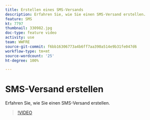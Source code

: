 ```yaml
---
title: Erstellen eines SMS-Versands
description: Erfahren Sie, wie Sie einen SMS-Versand erstellen.
feature: SMS
kt: 7797
thumbnail: 330982.jpg
doc-type: feature video
activity: use
team: WWFRE
source-git-commit: f6bb16306773a4b6ff7aa390a514e9b31fe047d6
workflow-type: tm+mt
source-wordcount: '25'
ht-degree: 100%

---
```



# SMS-Versand erstellen

Erfahren Sie, wie Sie einen SMS-Versand erstellen.

>[!VIDEO](https://video.tv.adobe.com/v/330982)

